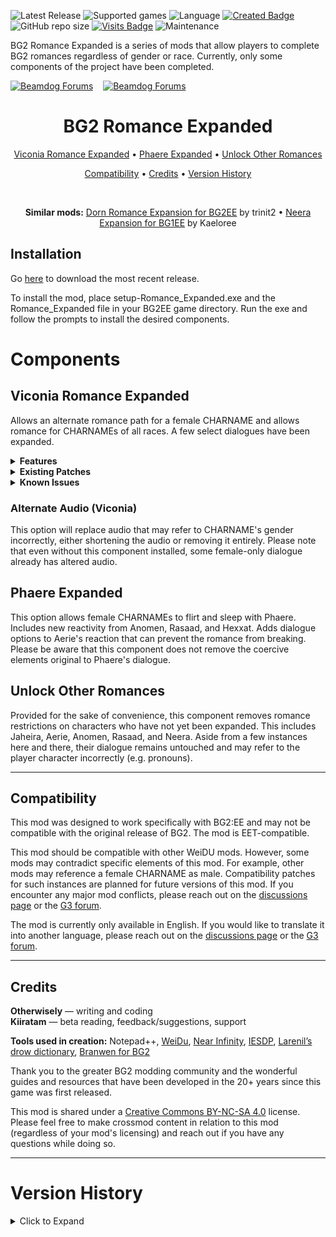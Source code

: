 ![Latest Release](https://img.shields.io/github/v/release/Otherwisely/BG2-Romance-Expanded?include_prereleases&color=darkred)
![Supported games](https://img.shields.io/static/v1?label=supported%20games&message=BG2%3AEE%20%7C%20EET&color=dodgerblue)
![Language](https://img.shields.io/static/v1?label=language&message=English&color=gold)
[![Created Badge](https://badges.pufler.dev/created/Otherwisely/BG2-Romance-Expanded)](https://badges.pufler.dev)
![GitHub repo size](https://img.shields.io/github/repo-size/Otherwisely/BG2-Romance-Expanded)
[![Visits Badge](https://badges.pufler.dev/visits/Otherwisely/BG2-Romance-Expanded?color=cyan)](https://badges.pufler.dev) 
![Maintenance](https://img.shields.io/static/v1?label=maintained%3F&message=yes&color=greenlight)

BG2 Romance Expanded is a series of mods that allow players to complete BG2 romances regardless of gender or race. Currently, only some components of the project have been completed.

[![Beamdog Forums](https://img.shields.io/static/v1?label=Discussion&message=Gibberlings3%20Forums&color=444&labelColor=eee&style=for-the-badge)](https://www.gibberlings3.net/forums/topic/37854-v106-viconia-romance-expanded-for-bg2ee-phaere-expanded/ "G3 Forums")
&nbsp;&nbsp;
[![Beamdog Forums](https://img.shields.io/static/v1?label=Discussion&message=Beamdog%20Forums&color=444&labelColor=eee&style=for-the-badge)](https://forums.beamdog.com/discussion/88256/romance-expanded-viconia-and-phaere-complete/p1/ "Beamdog Forums")

<h1 align="center">BG2 Romance Expanded</h1>
<p align="center"> <a href=https://github.com/Otherwisely/BG2-Romance-Expanded#viconia-romance-expanded>Viconia Romance Expanded</a> • <a href=https://github.com/Otherwisely/BG2-Romance-Expanded#phaere-expanded>Phaere Expanded</a> • <a href=https://github.com/Otherwisely/BG2-Romance-Expanded#unlock-other-romances>Unlock Other Romances</a></p>
 
<p align="center"><a href=https://github.com/Otherwisely/BG2-Romance-Expanded#compatibility>Compatibility</a> • <a href=https://github.com/Otherwisely/BG2-Romance-Expanded#credits>Credits</a> • <a href="https://github.com/Otherwisely/BG2-Romance-Expanded?tab=readme-ov-file#version-history">Version History</a></p><br>

<p align="center"><b>Similar mods:</b> <a href="https://github.com/trinit2/Bg2Dorn">Dorn Romance Expansion for BG2EE</a> by trinit2 • <a href="http://www.shsforums.net/files/file/1022-neera-expansion/">Neera Expansion for BG1EE</a> by Kaeloree</p>

## Installation
Go [here](https://github.com/Otherwisely/BG2-Romance-Expanded/releases/) to download the most recent release.

To install the mod, place setup-Romance_Expanded.exe and the Romance_Expanded file in your BG2EE game directory. Run the exe and follow the prompts to install the desired components.

# Components
## Viconia Romance Expanded
Allows an alternate romance path for a female CHARNAME and allows romance for CHARNAMEs of all races. A few select dialogues have been expanded.

<details><summary><b>Features</b></summary>
<ul>
  <li>F/F Romance that does not require sexual acts, making it ace-friendly.</li>
  <li>New romance conflicts and interjections for Anomen, Rasaad, and Hexxat.</li>
  <li>Improved and expanded dialogue for both genders.</li>
    <ul><li>LT7: Viconia’s compliment is reflective of CHARNAME’s stats.</li>
    <li>LT9: Viconia's dialogue will change to reflect if she actually told the story about the farmer.</li>
    <li>LT13: The events of SOD are acknowledged. The player may also have a more personalized discussion of how Viconia views CHARNAME’s race. Relatedly, LT31 has Viconia say she "likely" worshipped Lolth longer than CHARNAME has been alive in order to account for longer-lived races.</li>
    <li>LT33: The dialogue option stating that Viconia mentioned her brother will only appear if she actually mentioned her brother.</li>
    <li>LT37: Dialogue referencing Viconia's story about the baby will change to reflect if she actually told the story.</li>
    <li>LT55: CHARNAME can share more specific coming-of-age moments with Viconia. Imoen may interject if present.</li>
    <li>LT57: Viconia’s dialogue will reflect the current state of the plot, including whether or not Imoen has been rescued and if Bodhi is still alive. Imoen may interject if present.</li>
    <li>LT59: When discussing the future, the player can now bring up their stronghold (if any) and Viconia will react accordingly.</li>
    <li>Romance support for all races.</li>
    <ul><li>Half-elves may ask Viconia to use less racist language when refering to half-elves in general.</li>
    <li>Elves will get a special dialogue with Viconia upon entering Suldanessellar.</li></ul></ul>
  <li>A few minor grammar, spelling, and miscellaneous corrections.</li>
</ul></details>

<details><summary><b>Existing Patches</b></summary>
 The following mods have had patches built into the Viconia component of Romance Expanded. To take advantage of these patches, install Romance Expanded <i>after</i> the mods listed below.
 <ul><li><a href="https://downloads.weaselmods.net/download/will-of-the-wisps/">Will of the Wisps</a>: Shaman stronghold can be discussed in LT59.</li>
  <li><a href="https://www.pocketplane.net/unfinished-business/">Unfinished Business</a>: If using the Pai'na component, Viconia may address Pai'na more politely.</li>
  <li><a href="http://www.shsforums.net/forum/555-viconia-friendship/">Viconia Friendship</a>: Viconia's friendship path will no longer start during an F/F romance. It will instead start after a breakup, as intended. This prevents duplicate dialogues from triggering.</li>
  <li><a href="http://www.shsforums.net/forum/530-iep-extended-banters/">IEP Extended Banters</a>: The Korgan-Viconia banter now reflects whether Viconia is in a relationship with a female character. Two Jaheira-Viconia banters may change if Viconia has promised to be more respectful of half-elves.</li>
 </ul></ul></details>

<details><summary><b>Known Issues</b></summary>
In the unmodded romance, there are a couple of issues with LTs triggering correctly. LT41 and LT51 will not always immediately trigger after their previous lovetalks despite being intended to do so. Relatedly, LT67 will immediately trigger after LT65 despite being meant to trigger after some time has passed. These issues persist in the modded version. A solution is being sought and will hopefully be implemented in future versions of the mod.<p>

If you encounter any additional issues--especially lines that refer to a female CHARNAME as male--please let me know on one of the discussion forums.</details>

### Alternate Audio (Viconia)
This option will replace audio that may refer to CHARNAME's gender incorrectly, either shortening the audio or removing it entirely. Please note that even without this component installed, some female-only dialogue already has altered audio.

## Phaere Expanded
This option allows female CHARNAMEs to flirt and sleep with Phaere. Includes new reactivity from Anomen, Rasaad, and Hexxat. Adds dialogue options to Aerie's reaction that can prevent the romance from breaking. Please be aware that this component does not remove the coercive elements original to Phaere's dialogue.

## Unlock Other Romances
Provided for the sake of convenience, this component removes romance restrictions on characters who have not yet been expanded. This includes Jaheira, Aerie, Anomen, Rasaad, and Neera. Aside from a few instances here and there, their dialogue remains untouched and may refer to the player character incorrectly (e.g. pronouns).

***

## Compatibility
This mod was designed to work specifically with BG2:EE and may not be compatible with the original release of BG2. The mod is EET-compatible.

This mod should be compatible with other WeiDU mods. However, some mods may contradict specific elements of this mod. For example, other mods may reference a female CHARNAME as male. Compatibility patches for such instances are planned for future versions of this mod. If you encounter any major mod conflicts, please reach out on the [discussions page](https://github.com/Otherwisely/BG2-Romance-Expanded/discussions) or the [G3 forum](https://www.gibberlings3.net/forums/topic/37854-viconia-romance-expanded-for-bg2ee-phaere-expanded/).

The mod is currently only available in English. If you would like to translate it into another language, please reach out on the [discussions page](https://github.com/Otherwisely/BG2-Romance-Expanded/discussions) or the [G3 forum](https://www.gibberlings3.net/forums/topic/37854-viconia-romance-expanded-for-bg2ee-phaere-expanded/).

***

## Credits
<b>Otherwisely</b> — writing and coding<br>
<b>Kiiratam</b> — beta reading, feedback/suggestions, support

<b>Tools used in creation:</b> Notepad++, [WeiDu](https://weidu.org/main.html#weidu), [Near Infinity](https://github.com/NearInfinityBrowser/NearInfinity/wiki), [IESDP](https://gibberlings3.github.io/iesdp/index.htm), [Larenil’s drow dictionary](https://tuelean.redbrick.dcu.ie/Junk/Drow-Dictionary.pdf), [Branwen for BG2](https://github.com/Pocket-Plane-Group/Branwen_for_BGII)

Thank you to the greater BG2 modding community and the wonderful guides and resources that have been developed in the 20+ years since this game was first released.

This mod is shared under a <a href="https://creativecommons.org/licenses/by-nc-sa/4.0/">Creative Commons BY-NC-SA 4.0</a> license. Please feel free to make crossmod content in relation to this mod (regardless of your mod's licensing) and reach out if you have any questions while doing so.

***

# Version History
<details><summary>Click to Expand</summary>
 <b>v1.0.7</b>
<ul><li>Fixed a few issues with LT31 and LT57.
<li>LT37 now has a friendlier dialogue option if CHARNAME did not previously hear Viconia's story about the sacrifice.</li>
<li>Improved coding for the Viconia Friendship compatibility patch.</li></ul>
 
<b>v1.0.6</b>
<ul><li>IEP Banters Extended compatibility fixed</li>
<li>The Unlock Other Romances component will no longer install if CDTweak's romance cheats is already installed in order to prevent possible conflicts.</li></ul>
 
<b>v1.0.5</b>
<ul><li>Viconia's LT9: Viconia's dialogue will change to reflect if she actually told the story about the farmer.</li>
<li>Viconia's LT57</li><ul>
<li>If present, Imoen may interject.</li>
<li>If you have defeated Bodhi but Viconia was NOT turned into a vampire (due to her romance not having sufficiently progressed), Viconia's dialogue will now reflect this.</li></ul>
<li>Hexxat and Viconia have a new romance conflict.</li>
<li>If playing as an elf, Viconia will have a new dialogue upon entering Suldanessellar.</li>
<li>Further audio editing has taken place and there is now an option to remove or abridge gendered dialogue.</li>
<li>Various minor corrections.</li></ul>
 
 <b>v.1.0.4</b> - fixed some dialogue errors; fixed neera's and rasaad's romances to trigger properly for the same sex.<br><br>
 <b>v1.0.3</b> - fixed a handful of gender tags<br><br>
 
<b>v1.0.2</b>
<ul><li>Compatibility patch for IEP Banters</li>
<li>Immutability/encapsulation added to mod</li>
<li>EET compatibility</li></ul>

<b>v1.0.1</b>
<ul><li>english tra files completed</li>
<li>mod compatibility</li><ul>
<li>Will of the Wisps: Shaman stronghold can be discussed in LT59.</li>
<li>Unfinished Business: If using the Pai'na component, Viconia may address Pai'na more politely.</li>
<li>Viconia Friendship: Viconia's friendship path will no longer start during an F/F romance. It will instead start after a breakup, as intended.</li></ul></ul>

<b>v1.0.0</b> - release</details>
